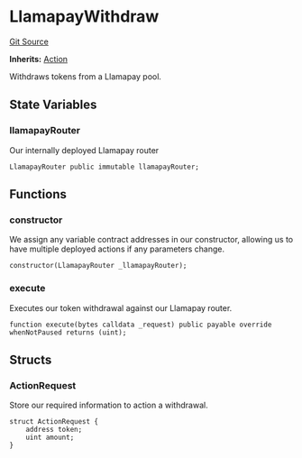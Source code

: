 # LlamapayWithdraw
[Git Source](https://github.com/FloorDAO/floor-v2/blob/fce0c6edadd90eef36eb24d13cfb5b386eeb9d00/src/contracts/actions/llamapay/Withdraw.sol)

**Inherits:**
[Action](/src/contracts/actions/Action.sol/contract.Action.md)

Withdraws tokens from a Llamapay pool.


## State Variables
### llamapayRouter
Our internally deployed Llamapay router


```solidity
LlamapayRouter public immutable llamapayRouter;
```


## Functions
### constructor

We assign any variable contract addresses in our constructor, allowing us
to have multiple deployed actions if any parameters change.


```solidity
constructor(LlamapayRouter _llamapayRouter);
```

### execute

Executes our token withdrawal against our Llamapay router.


```solidity
function execute(bytes calldata _request) public payable override whenNotPaused returns (uint);
```

## Structs
### ActionRequest
Store our required information to action a withdrawal.


```solidity
struct ActionRequest {
    address token;
    uint amount;
}
```

